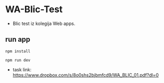 # WA-Blic-Test

-   Blic test iz kolegija Web apps.

## run app

```
npm install
```

```
npm run dev
```

-   task link: https://www.dropbox.com/s/8o0shs2bjbmfcd9/WA_BLIC_01.pdf?dl=0
